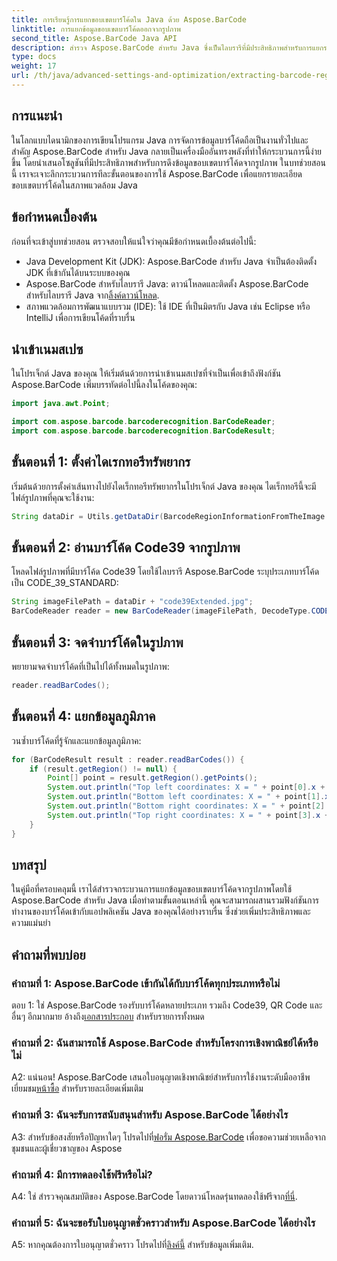 ```yaml
---
title: การเรียนรู้การแยกขอบเขตบาร์โค้ดใน Java ด้วย Aspose.BarCode
linktitle: การแยกข้อมูลขอบเขตบาร์โค้ดออกจากรูปภาพ
second_title: Aspose.BarCode Java API
description: สำรวจ Aspose.BarCode สำหรับ Java ซึ่งเป็นไลบรารีที่มีประสิทธิภาพสำหรับการแยกรายละเอียดขอบเขตบาร์โค้ดได้อย่างง่ายดาย ปรับปรุงแอปพลิเคชัน Java ของคุณด้วยความแม่นยำ
type: docs
weight: 17
url: /th/java/advanced-settings-and-optimization/extracting-barcode-region-information/
---
```

## การแนะนำ

ในโลกแบบไดนามิกของการเขียนโปรแกรม Java การจัดการข้อมูลบาร์โค้ดถือเป็นงานทั่วไปและสำคัญ Aspose.BarCode สำหรับ Java กลายเป็นเครื่องมืออันทรงพลังที่ทำให้กระบวนการนี้ง่ายขึ้น โดยนำเสนอโซลูชันที่มีประสิทธิภาพสำหรับการดึงข้อมูลขอบเขตบาร์โค้ดจากรูปภาพ ในบทช่วยสอนนี้ เราจะเจาะลึกกระบวนการทีละขั้นตอนของการใช้ Aspose.BarCode เพื่อแยกรายละเอียดขอบเขตบาร์โค้ดในสภาพแวดล้อม Java

## ข้อกำหนดเบื้องต้น

ก่อนที่จะเข้าสู่บทช่วยสอน ตรวจสอบให้แน่ใจว่าคุณมีข้อกำหนดเบื้องต้นต่อไปนี้:

- Java Development Kit (JDK): Aspose.BarCode สำหรับ Java จำเป็นต้องติดตั้ง JDK ที่เข้ากันได้บนระบบของคุณ
-  Aspose.BarCode สำหรับไลบรารี Java: ดาวน์โหลดและติดตั้ง Aspose.BarCode สำหรับไลบรารี Java จาก[ลิ้งค์ดาวน์โหลด](https://releases.aspose.com/barcode/java/).
- สภาพแวดล้อมการพัฒนาแบบรวม (IDE): ใช้ IDE ที่เป็นมิตรกับ Java เช่น Eclipse หรือ IntelliJ เพื่อการเขียนโค้ดที่ราบรื่น

## นำเข้าเนมสเปซ

ในโปรเจ็กต์ Java ของคุณ ให้เริ่มต้นด้วยการนำเข้าเนมสเปซที่จำเป็นเพื่อเข้าถึงฟังก์ชัน Aspose.BarCode เพิ่มบรรทัดต่อไปนี้ลงในโค้ดของคุณ:

```java
import java.awt.Point;

import com.aspose.barcode.barcoderecognition.BarCodeReader;
import com.aspose.barcode.barcoderecognition.BarCodeResult;


```

## ขั้นตอนที่ 1: ตั้งค่าไดเรกทอรีทรัพยากร

เริ่มต้นด้วยการตั้งค่าเส้นทางไปยังไดเร็กทอรีทรัพยากรในโปรเจ็กต์ Java ของคุณ ไดเร็กทอรีนี้จะมีไฟล์รูปภาพที่คุณจะใช้งาน:

```java
String dataDir = Utils.getDataDir(BarcodeRegionInformationFromTheImage.class) + "BarcodeReader/advanced_features/";
```

## ขั้นตอนที่ 2: อ่านบาร์โค้ด Code39 จากรูปภาพ

โหลดไฟล์รูปภาพที่มีบาร์โค้ด Code39 โดยใช้ไลบรารี Aspose.BarCode ระบุประเภทบาร์โค้ดเป็น CODE_39_STANDARD:

```java
String imageFilePath = dataDir + "code39Extended.jpg";
BarCodeReader reader = new BarCodeReader(imageFilePath, DecodeType.CODE_39_STANDARD);
```

## ขั้นตอนที่ 3: จดจำบาร์โค้ดในรูปภาพ

พยายามจดจำบาร์โค้ดที่เป็นไปได้ทั้งหมดในรูปภาพ:

```java
reader.readBarCodes();
```

## ขั้นตอนที่ 4: แยกข้อมูลภูมิภาค

วนซ้ำบาร์โค้ดที่รู้จักและแยกข้อมูลภูมิภาค:

```java
for (BarCodeResult result : reader.readBarCodes()) {
    if (result.getRegion() != null) {
        Point[] point = result.getRegion().getPoints();
        System.out.println("Top left coordinates: X = " + point[0].x + ", Y = " + point[0].y);
        System.out.println("Bottom left coordinates: X = " + point[1].x + ", Y = " + point[1].y);
        System.out.println("Bottom right coordinates: X = " + point[2].x + ", Y = " + point[2].y);
        System.out.println("Top right coordinates: X = " + point[3].x + ", Y = " + point[3].y);
    }
}
```

## บทสรุป

ในคู่มือที่ครอบคลุมนี้ เราได้สำรวจกระบวนการแยกข้อมูลขอบเขตบาร์โค้ดจากรูปภาพโดยใช้ Aspose.BarCode สำหรับ Java เมื่อทำตามขั้นตอนเหล่านี้ คุณจะสามารถผสานรวมฟังก์ชันการทำงานของบาร์โค้ดเข้ากับแอปพลิเคชัน Java ของคุณได้อย่างราบรื่น ซึ่งช่วยเพิ่มประสิทธิภาพและความแม่นยำ

## คำถามที่พบบ่อย

### คำถามที่ 1: Aspose.BarCode เข้ากันได้กับบาร์โค้ดทุกประเภทหรือไม่

 ตอบ 1: ใช่ Aspose.BarCode รองรับบาร์โค้ดหลายประเภท รวมถึง Code39, QR Code และอื่นๆ อีกมากมาย อ้างถึง[เอกสารประกอบ](https://reference.aspose.com/barcode/java/) สำหรับรายการทั้งหมด

### คำถามที่ 2: ฉันสามารถใช้ Aspose.BarCode สำหรับโครงการเชิงพาณิชย์ได้หรือไม่

 A2: แน่นอน! Aspose.BarCode เสนอใบอนุญาตเชิงพาณิชย์สำหรับการใช้งานระดับมืออาชีพ เยี่ยมชม[หน้าซื้อ](https://purchase.aspose.com/buy) สำหรับรายละเอียดเพิ่มเติม

### คำถามที่ 3: ฉันจะรับการสนับสนุนสำหรับ Aspose.BarCode ได้อย่างไร

 A3: สำหรับข้อสงสัยหรือปัญหาใดๆ โปรดไปที่[ฟอรั่ม Aspose.BarCode](https://forum.aspose.com/c/barcode/13) เพื่อขอความช่วยเหลือจากชุมชนและผู้เชี่ยวชาญของ Aspose

### คำถามที่ 4: มีการทดลองใช้ฟรีหรือไม่?

 A4: ใช่ สำรวจคุณสมบัติของ Aspose.BarCode โดยดาวน์โหลดรุ่นทดลองใช้ฟรีจาก[ที่นี่](https://releases.aspose.com/).

### คำถามที่ 5: ฉันจะขอรับใบอนุญาตชั่วคราวสำหรับ Aspose.BarCode ได้อย่างไร

 A5: หากคุณต้องการใบอนุญาตชั่วคราว โปรดไปที่[ลิงค์นี้](https://purchase.aspose.com/temporary-license/) สำหรับข้อมูลเพิ่มเติม.